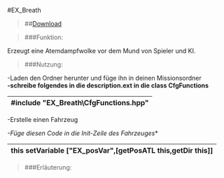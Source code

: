 #EX_Breath

> ##[Download](https://github.com/Mezilsa/Immersion/releases/download/1.0.1/EX_Breath.rar)


> ###Funktion:
> 

 Erzeugt eine Atemdampfwolke vor dem Mund von Spieler und KI.         

> ###Nutzung:
 
-Laden den Ordner herunter und füge ihn in deinen Missionsordner<br>
<b>-schreibe folgendes in die description.ext in die class CfgFunctions </b>


|#include "EX_Breath\CfgFunctions.hpp"      |
|------------------------------------------|

-Erstelle einen Fahrzeug

*-Füge diesen Code in die Init-Zeile des Fahrzeuges**

| this setVariable ["EX_posVar",[getPosATL this,getDir this]]     |
|------------------------------------------|
> 
> ###Erläuterung:

